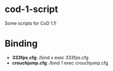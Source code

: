 # cod-1-script
 Some scripts for CoD 1.1!
# Binding 
- **333fps.cfg**: /bind x exec 333fps.cfg
- **crouchjump.cfg**: /bind 1 exec crouchjump.cfg
